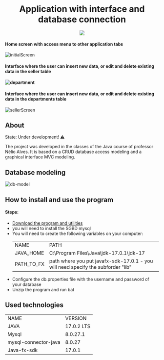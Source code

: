 <h1 align="center"> Application with interface and database connection </h1>

<p align="center" >
        <a href="https://skillicons.dev">
          <img src="https://skillicons.dev/icons?i=git,java,mysql" />
        </a>
</p>

<h4>Home screen with access menu to other application tabs</h4>

![initialScreen](https://user-images.githubusercontent.com/42980898/153776627-bddb008c-4838-4d9c-b040-3c8fd2e204a9.PNG)

<h4>Interface where the user can insert new data, or edit and delete existing data in the seller table<h4>

![department](https://user-images.githubusercontent.com/42980898/153776701-d807e3a0-e95f-4633-8639-eaa8e8a9fcba.PNG)

<h4>Interface where the user can insert new data, or edit and delete existing data in the departments table</h4>

![sellerScreen](https://user-images.githubusercontent.com/42980898/153776878-ad47b103-2f03-45d1-a521-8cf70b3093fe.PNG)

<h2> About </h2>

<p>State: Under development! ⚠️<p> 

The project was developed in the classes of the Java course of professor Nélio Alves. It is based on a CRUD database access modeling and a graphical interface MVC modeling.

</p>

<h2> Database modeling </h2>

![db-model](https://user-images.githubusercontent.com/42980898/153777610-3080e15a-01ba-41c4-894f-eeb218637b3b.PNG)

<h2>How to install and use the program</h2>

<h4>Steps:  </h4>

<ul>

<li><a href="https://drive.google.com/drive/folders/1Vw1CaMgncVcptfLAoIXIrMSerswnyKfp?usp=sharing">Download the program and utilities</a></li>

<li> you will need to install the SGBD mysql</li>

<li>You will need to create the following variables on your computer:

<table> 

<tr>
<td>NAME</td>

<td>PATH</td>

</tr>

<tr>

<td> 
JAVA_HOME
</td>

<td>C:\Program Files\Java\jdk-17.0.1\jdk-17</td>

</tr>

<tr> 
<td>PATH_TO_FX</td>

<td>path where you put javafx-sdk-17.0.1 - you will need specify the subforder "lib"</td>

</tr>

</table>
     
     
</li>

<li> Configure the db.properties file with the username and password of your database</li>
 
<li> Unzip the program and run bat</li>

</ul>


<h2>Used technologies</h2> 

<table> 

<tr> 
<td>NAME</td>
<td>VERSION</td>
</tr>

<tr> 
<td>JAVA</td>
<td>17.0.2 LTS</td>
</tr>

<tr> 
<td>Mysql</td>
<td>8.0.27.1</td>
</tr>

<tr> 
<td>mysql-connector-java</td>
<td>8.0.27</td>
</tr>

<tr> 
<td>Java-fx-sdk</td>
<td>17.0.1</td>
</tr>

<table>





